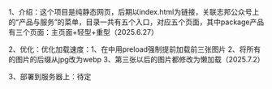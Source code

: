 1、介绍：这个项目是纯静态网页，后期以index.html为链接，关联志邦公众号上的“产品与服务”的菜单，目录一共有五个入口，对应五个页面，其中package产品有三个页面：主页面+轻型+重型（2025.6.27）

2、优化：优化加载速度：1、在<head>中用preload强制提前加载前三张图片 2、将所有的图片的后缀从jpg改为webp 3、第三张以后的图片都修改为懒加载（2025.7.2）

3、部署到服务器上：待定
